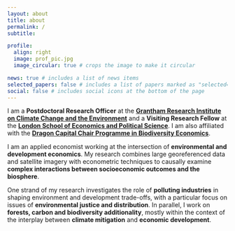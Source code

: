 ```yaml
---
layout: about
title: about
permalink: /
subtitle: 

profile:
  align: right
  image: prof_pic.jpg
  image_circular: true # crops the image to make it circular

news: true # includes a list of news items
selected_papers: false # includes a list of papers marked as "selected={true}"
social: false # includes social icons at the bottom of the page
---
```


I am a **Postdoctoral Research Officer** at the **[Grantham Research Institute on Climate Change and the Environment](https://www.lse.ac.uk/granthaminstitute/)** and a **Visiting Research Fellow** at the **[London School of Economics and Political Science](https://www.lse.ac.uk/geography-and-environment)**. I am also affiliated with the **[Dragon Capital Chair Programme in Biodiversity Economics](https://www.dragonchair.org.uk/)**.

I am an applied economist working at the intersection of **environmental and development economics**. My research combines large georeferenced data and satellite imagery with econometric techniques to causally examine **complex interactions between socioeconomic outcomes and the biosphere**.

One strand of my research investigates the role of **polluting industries** in shaping environment and development trade-offs, with a particular focus on issues of **environmental justice and distribution**. In parallel, I work on **forests, carbon and biodiversity additionality**, mostly within the context of the interplay between **climate mitigation** and **economic development**. 